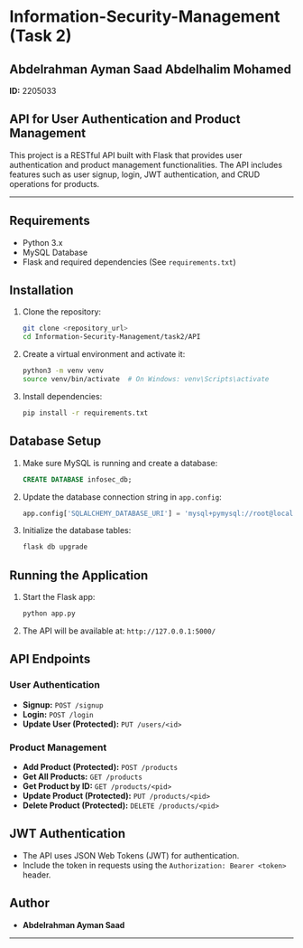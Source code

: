 # Information-Security-Management (Task 2)

## Abdelrahman Ayman Saad Abdelhalim Mohamed

**ID:** 2205033

## API for User Authentication and Product Management

This project is a RESTful API built with Flask that provides user authentication and product management functionalities. The API includes features such as user signup, login, JWT authentication, and CRUD operations for products.

---

## Requirements

- Python 3.x
- MySQL Database
- Flask and required dependencies (See `requirements.txt`)

## Installation

1. Clone the repository:
   ```sh
   git clone <repository_url>
   cd Information-Security-Management/task2/API
   ```
2. Create a virtual environment and activate it:
   ```sh
   python3 -m venv venv
   source venv/bin/activate  # On Windows: venv\Scripts\activate
   ```
3. Install dependencies:
   ```sh
   pip install -r requirements.txt
   ```

## Database Setup

1. Make sure MySQL is running and create a database:
   ```sql
   CREATE DATABASE infosec_db;
   ```
2. Update the database connection string in `app.config`:
   ```python
   app.config['SQLALCHEMY_DATABASE_URI'] = 'mysql+pymysql://root@localhost/infosec_db'
   ```
3. Initialize the database tables:
   ```sh
   flask db upgrade
   ```

## Running the Application

1. Start the Flask app:
   ```sh
   python app.py
   ```
2. The API will be available at: `http://127.0.0.1:5000/`

## API Endpoints

### User Authentication

- **Signup:** `POST /signup`
- **Login:** `POST /login`
- **Update User (Protected):** `PUT /users/<id>`

### Product Management

- **Add Product (Protected):** `POST /products`
- **Get All Products:** `GET /products`
- **Get Product by ID:** `GET /products/<pid>`
- **Update Product (Protected):** `PUT /products/<pid>`
- **Delete Product (Protected):** `DELETE /products/<pid>`

## JWT Authentication

- The API uses JSON Web Tokens (JWT) for authentication.
- Include the token in requests using the `Authorization: Bearer <token>` header.

## Author

- **Abdelrahman Ayman Saad**

---
